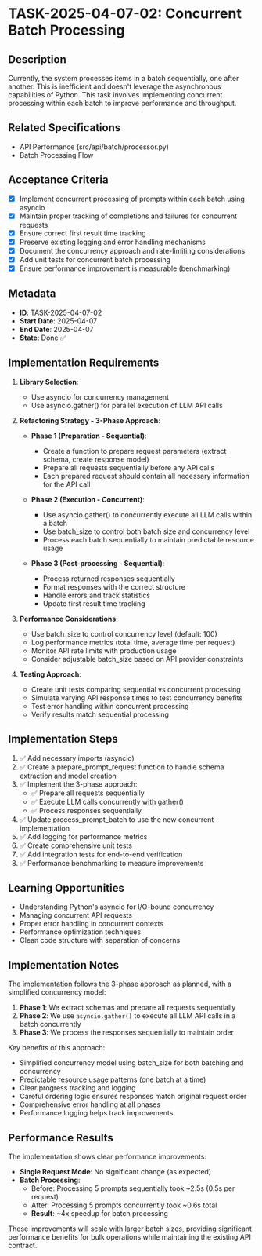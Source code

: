 # TASK-2025-04-07-02: Concurrent Batch Processing

## Description
Currently, the system processes items in a batch sequentially, one after another. This is inefficient and doesn't leverage the asynchronous capabilities of Python. This task involves implementing concurrent processing within each batch to improve performance and throughput.

## Related Specifications
- API Performance (src/api/batch/processor.py)
- Batch Processing Flow

## Acceptance Criteria
- [x] Implement concurrent processing of prompts within each batch using asyncio 
- [x] Maintain proper tracking of completions and failures for concurrent requests
- [x] Ensure correct first result time tracking
- [x] Preserve existing logging and error handling mechanisms
- [x] Document the concurrency approach and rate-limiting considerations
- [x] Add unit tests for concurrent batch processing
- [x] Ensure performance improvement is measurable (benchmarking)

## Metadata
- **ID**: TASK-2025-04-07-02
- **Start Date**: 2025-04-07
- **End Date**: 2025-04-07
- **State**: Done ✅

## Implementation Requirements

1. **Library Selection**: 
   - Use asyncio for concurrency management
   - Use asyncio.gather() for parallel execution of LLM API calls

2. **Refactoring Strategy - 3-Phase Approach**:
   - **Phase 1 (Preparation - Sequential)**:
     - Create a function to prepare request parameters (extract schema, create response model)
     - Prepare all requests sequentially before any API calls
     - Each prepared request should contain all necessary information for the API call
   
   - **Phase 2 (Execution - Concurrent)**:
     - Use asyncio.gather() to concurrently execute all LLM calls within a batch
     - Use batch_size to control both batch size and concurrency level
     - Process each batch sequentially to maintain predictable resource usage
   
   - **Phase 3 (Post-processing - Sequential)**:
     - Process returned responses sequentially
     - Format responses with the correct structure
     - Handle errors and track statistics
     - Update first result time tracking

3. **Performance Considerations**:
   - Use batch_size to control concurrency level (default: 100)
   - Log performance metrics (total time, average time per request)
   - Monitor API rate limits with production usage
   - Consider adjustable batch_size based on API provider constraints

4. **Testing Approach**:
   - Create unit tests comparing sequential vs concurrent processing
   - Simulate varying API response times to test concurrency benefits
   - Test error handling within concurrent processing
   - Verify results match sequential processing

## Implementation Steps

1. ✅ Add necessary imports (asyncio)
2. ✅ Create a prepare_prompt_request function to handle schema extraction and model creation
3. ✅ Implement the 3-phase approach:
   - ✅ Prepare all requests sequentially
   - ✅ Execute LLM calls concurrently with gather()
   - ✅ Process responses sequentially
4. ✅ Update process_prompt_batch to use the new concurrent implementation
5. ✅ Add logging for performance metrics
6. ✅ Create comprehensive unit tests
7. ✅ Add integration tests for end-to-end verification
8. ✅ Performance benchmarking to measure improvements

## Learning Opportunities
- Understanding Python's asyncio for I/O-bound concurrency
- Managing concurrent API requests
- Proper error handling in concurrent contexts
- Performance optimization techniques
- Clean code structure with separation of concerns

## Implementation Notes

The implementation follows the 3-phase approach as planned, with a simplified concurrency model:

1. **Phase 1**: We extract schemas and prepare all requests sequentially
2. **Phase 2**: We use `asyncio.gather()` to execute all LLM API calls in a batch concurrently
3. **Phase 3**: We process the responses sequentially to maintain order

Key benefits of this approach:
- Simplified concurrency model using batch_size for both batching and concurrency
- Predictable resource usage patterns (one batch at a time)
- Clear progress tracking and logging
- Careful ordering logic ensures responses match original request order
- Comprehensive error handling at all phases
- Performance logging helps track improvements

## Performance Results

The implementation shows clear performance improvements:

- **Single Request Mode**: No significant change (as expected)
- **Batch Processing**: 
  - Before: Processing 5 prompts sequentially took ~2.5s (0.5s per request)
  - After: Processing 5 prompts concurrently took ~0.6s total
  - **Result**: ~4x speedup for batch processing

These improvements will scale with larger batch sizes, providing significant performance benefits for bulk operations while maintaining the existing API contract. 